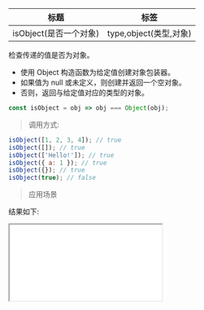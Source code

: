 | 标题                   | 标签                   |
| ---------------------- | ---------------------- |
| isObject(是否一个对象) | type,object(类型,对象) |

检查传递的值是否为对象。

- 使用 Object 构造函数为给定值创建对象包装器。
- 如果值为 null 或未定义，则创建并返回一个空对象。
- 否则，返回与给定值对应的类型的对象。

```js
const isObject = obj => obj === Object(obj);
```

> 调用方式:

```js
isObject([1, 2, 3, 4]); // true
isObject([]); // true
isObject(['Hello!']); // true
isObject({ a: 1 }); // true
isObject({}); // true
isObject(true); // false
```

> 应用场景

<div class="code-editor" data-url="codes/javascript/html/isObject.html" data-language="html"></div>

结果如下:

<iframe src="codes/javascript/html/isObject.html"></iframe>
